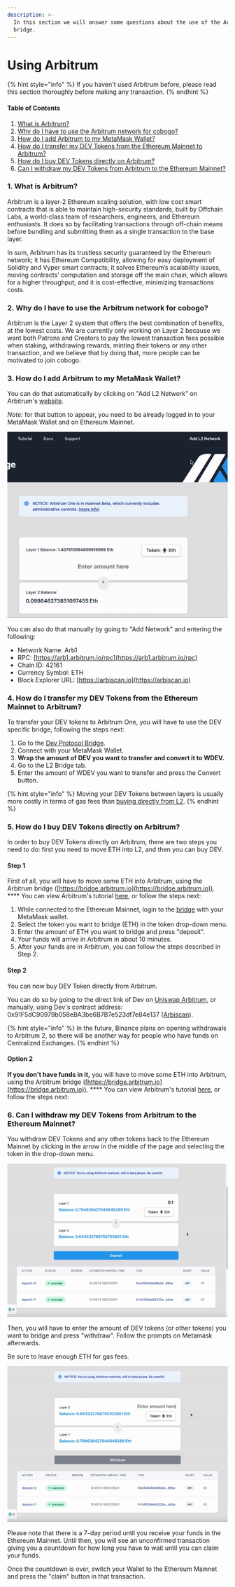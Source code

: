 ```yaml
---
description: >-
  In this section we will answer some questions about the use of the Arbitrum
  bridge.
---
```


# Using Arbitrum

{% hint style="info" %}
If you haven't used Arbitrum before, please read this section thoroughly before making any transaction.
{% endhint %}

#### Table of Contents

1. [What is Arbitrum?](using-arbitrum.md#1.-what-is-arbitrum)
2. [Why do I have to use the Arbitrum network for cobogo?](using-arbitrum.md#2.-why-do-i-have-to-use-the-arbitrum-network-for-cobogo-social)
3. [How do I add Arbitrum to my MetaMask Wallet?](using-arbitrum.md#3.-how-do-i-add-arbitrum-to-my-metamask-account)
4. [How do I transfer my DEV Tokens from the Ethereum Mainnet to Arbitrum?](using-arbitrum.md#4.-how-do-i-transfer-my-dev-tokens-from-the-ethereum-mainnet-to-arbitrum)
5. [How do I buy DEV Tokens directly on Arbitrum?](using-arbitrum.md#5.-how-do-i-buy-dev-tokens-on-arbitrum)
6. [Can I withdraw my DEV Tokens from Arbitrum to the Ethereum Mainnet?](using-arbitrum.md#6.-can-i-withdraw-my-dev-tokens-from-arbitrum-to-the-ethereum-mainnet)

### 1. What is Arbitrum?

Arbitrum is a layer-2 Ethereum scaling solution, with low cost smart contracts that is able to maintain high-security standards, built by Offchain Labs, a world-class team of researchers, engineers, and Ethereum enthusiasts. It does so by facilitating transactions through off-chain means before bundling and submitting them as a single transaction to the base layer.

In sum, Arbitrum has its trustless security guaranteed by the Ethereum network; it has Ethereum Compatibility, allowing for easy deployment of Solidity and Vyper smart contracts; it solves Ethereum’s scalability issues, moving contracts’ computation and storage off the main chain, which allows for a higher throughput; and it is cost-effective, minimizing transactions costs.

### 2. Why do I have to use the Arbitrum network for cobogo?

Arbitrum is the Layer 2 system that offers the best combination of benefits, at the lowest costs. We are currently only working on Layer 2 because we want both Patrons and Creators to pay the lowest transaction fees possible when staking, withdrawing rewards, minting their tokens or any other transaction, and we believe that by doing that, more people can be motivated to join cobogo.

### 3. How do I add Arbitrum to my MetaMask Wallet?

You can do that automatically by clicking on "Add L2 Network" on Arbitrum's [website](https://bridge.arbitrum.io).&#x20;

_Note:_ for that button to appear, you need to be already logged in to your MetaMask Wallet and on Ethereum Mainnet.

![Gif from Arbitrum's webiste.](../.gitbook/assets/add-l2.gif)

You can also do that manually by going to "Add Network" and entering the following:

* Network Name: Arb1
* RPC: [https://arb1.arbitrum.io/rpc](https://arb1.arbitrum.io/rpc)
* Chain ID: 42161
* Currency Symbol: ETH
* Block Explorer URL: [https://arbiscan.io](https://arbiscan.io)

### 4. How do I transfer my DEV Tokens from the Ethereum Mainnet to Arbitrum?

To transfer your DEV tokens to Arbitrum One, you will have to use the DEV specific bridge, following the steps next:

1. Go to the [Dev Protocol Bridge](https://bridge.devprotocol.xyz/wrap).
2. Connect with your MetaMask Wallet.
3. **Wrap the amount of DEV you want to transfer and convert it to WDEV.**
4. Go to the L2 Bridge tab.
5. Enter the amount of WDEV you want to transfer and press the Convert button.

{% hint style="info" %}
Moving your DEV Tokens between layers is usually more costly in terms of gas fees than [buying directly from L2](using-arbitrum.md#5.-how-do-i-buy-dev-tokens-directly-on-arbitrum).&#x20;
{% endhint %}

### 5. How do I buy DEV Tokens directly on Arbitrum?

In order to buy DEV Tokens directly on Arbitrum, there are two steps you need to do: first you need to move ETH into L2, and then you can buy DEV.&#x20;

#### Step 1

First of all, you will have to move some ETH into Arbitrum, using the Arbitrum bridge ([https://bridge.arbitrum.io](https://bridge.arbitrum.io)). **** You can view Arbitrum's tutorial [here](https://arbitrum.io/bridge-tutorial/), or follow the steps next:

1. While connected to the Ethereum Mainnet, login to the [bridge](https://bridge.arbitrum.io) with your MetaMask wallet.
2. Select the token you want to bridge (ETH) in the token drop-down menu.
3. Enter the amount of ETH you want to bridge and press "deposit".&#x20;
4. Your funds will arrive in Arbitrum in about 10 minutes.
5. After your funds are in Arbitrum, you can follow the steps described in Step 2.

#### Step 2

You can now buy DEV Token directly from Arbitrum.&#x20;

You can do so by going to the direct link of Dev on [Uniswap Arbitrum](https://app.uniswap.org/#/swap?outputCurrency=0x91F5dC90979b058eBA3be6B7B7e523df7e84e137), or manually, using Dev's contract address: 0x91F5dC90979b058eBA3be6B7B7e523df7e84e137 ([Arbiscan](https://arbiscan.io/address/0x91F5dC90979b058eBA3be6B7B7e523df7e84e137)).

{% hint style="info" %}
In the future, Binance plans on opening withdrawals to Arbitrum 2, so there will be another way for people who have funds on Centralized Exchanges.
{% endhint %}

#### **Option 2**

**If you don't have funds in it,** you will have to move some ETH into Arbitrum, using the Arbitrum bridge ([https://bridge.arbitrum.io](https://bridge.arbitrum.io)). **** You can view Arbitrum's tutorial [here](https://arbitrum.io/bridge-tutorial/), or follow the steps next:

### 6. Can I withdraw my DEV Tokens from Arbitrum to the Ethereum Mainnet?

You withdraw DEV Tokens and any other tokens back to the Ethereum Mainnet by clicking in the arrow in the middle of the page and selecting the token in the drop-down menu.&#x20;

![Gif from Arbitrum's website.](../.gitbook/assets/token-selection-2.gif)

Then, you will have to enter the amount of DEV tokens (or other tokens) you want to bridge and press "withdraw". Follow the prompts on Metamask afterwards.

Be sure to leave enough ETH for gas fees.

![GIf from Arbitrum's website.](../.gitbook/assets/withdraw-2.gif)

Please note that there is a 7-day period until you receive your funds in the Ethereum Mainnet. Until then, you will see an unconfirmed transaction giving you a countdown for how long you have to wait until you can claim your funds.&#x20;

Once the countdown is over, switch your Wallet to the Ethereum Mainnet and press the "claim" button in that transaction.&#x20;

